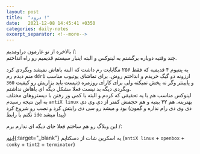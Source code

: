 ```yaml
---
layout: post
title:  "درود !"
date:   2021-12-08 14:45:41 +0350
categories: daily-notes
excerpt_separator: <!--more-->
---
```

بالاخره از تو غارمون دراومدیم /:   
چند وقتیه دوباره برگشتم به لینوکس و البته اینبار سیستم قدیمیم رو راه انداختم.   
<!--more-->
یه پنتیوم ۴ قدیمیه که فقط ۲۵۶ مگابایت رم داشت که البته باهاش نمیشد وبگردی کرد منم دیدم رم `ddr1` ارزونه دو گیگ خریدم و انداختم روش. برای تماشای یوتیوب مناسب نیست باید بزاریش رو کیفیت `360p` و پایینتر وگر نه پخش نمیکنه ولی برای کارای روزمره وبگردی دیگه بد نیست فعلا مشکل دیگه ای باهاش نداشتم.   
لینوکس مناسب هم با یه تحقیقی که کردم و البته با کمی ور رفتن با دیستروهای مختلف به این نتیجه رسیدم `antiX linux` بهترینه. هم ۳۲ بیتیه و هم حجمش کمتر از دی وی دی بود و میشد رو سی دی رایتش کرد و نصب رو شروع کرد (دی وی دی رام نداره و گمون نکنم با رابط `ide` پیدا میشد)

این وبلاگ رو هم ساختم فعلا جای دیگه ای ندارم برم /:

 [اینم](https://live.staticflickr.com/65535/51747100472_d9b54a791d_b.jpg){:target="_blank"} یه اسکرین شات از دسکتاپم
(`antiX linux` + `openbox` + `conky` + `tint2` + `terminator`)